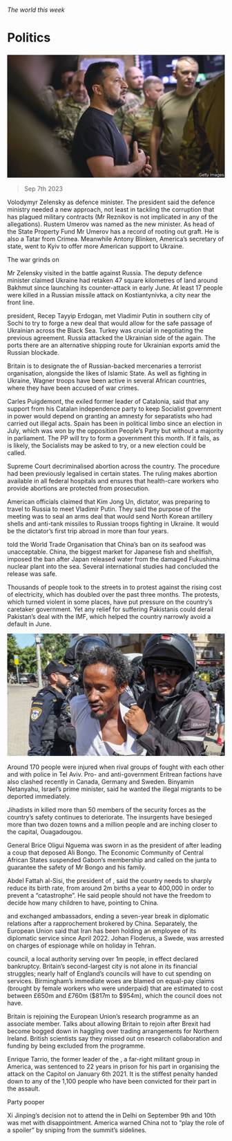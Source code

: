 ###### The world this week

# Politics 

#####  

![image](images/20230909_WWP005.jpg) 

> Sep 7th 2023 

Volodymyr Zelensky  as  defence minister. The president said the defence ministry needed a new approach, not least in tackling the corruption that has plagued military contracts (Mr Reznikov is not implicated in any of the allegations). Rustem Umerov was named as the new minister. As head of the State Property Fund Mr Umerov has a record of rooting out graft. He is also a Tatar from Crimea. Meanwhile Antony Blinken, America’s secretary of state, went to Kyiv to offer more American support to Ukraine. 

The war grinds on

Mr Zelensky visited  in the battle against Russia. The deputy defence minister claimed Ukraine had retaken 47 square kilometres of land around Bakhmut since launching its counter-attack in early June. At least 17 people were killed in a Russian missile attack on Kostiantynivka, a city near the front line. 

 president, Recep Tayyip Erdogan, met Vladimir Putin in  southern city of Sochi to try to forge a new deal that would allow for the safe passage of Ukrainian  across the Black Sea. Turkey was crucial in negotiating the previous agreement. Russia attacked the Ukrainian side of the  again. The ports there are an alternative shipping route for Ukrainian exports amid the Russian blockade.

Britain is to designate the  of Russian-backed mercenaries a terrorist organisation, alongside the likes of Islamic State. As well as fighting in Ukraine, Wagner troops have been active in several African countries, where they have been accused of war crimes. 

Carles Puigdemont, the exiled former leader of Catalonia, said that any support from his Catalan independence party to keep  Socialist government in power would depend on granting an amnesty for separatists who had carried out illegal acts. Spain has been in political limbo since an election in July, which was won by the opposition People’s Party but without a majority in parliament. The PP will try to form a government this month. If it fails, as is likely, the Socialists may be asked to try, or a new election could be called. 

Supreme Court decriminalised abortion across the country. The procedure had been previously legalised in certain states. The ruling makes abortion available in all federal hospitals and ensures that health-care workers who provide abortions are protected from prosecution. 

American officials claimed that Kim Jong Un,  dictator, was preparing to travel to Russia to meet Vladimir Putin. They said the purpose of the meeting was to seal an arms deal that would send North Korean artillery shells and anti-tank missiles to Russian troops fighting in Ukraine. It would be the dictator’s first trip abroad in more than four years. 

 told the World Trade Organisation that China’s ban on its seafood was unacceptable. China, the biggest market for Japanese fish and shellfish, imposed the ban after Japan released water from the damaged Fukushima nuclear plant into the sea. Several international studies had concluded the release was safe.

Thousands of people took to the streets in to protest against the rising cost of electricity, which has doubled over the past three months. The protests, which turned violent in some places, have put pressure on the country’s caretaker government. Yet any relief for suffering Pakistanis could derail Pakistan’s deal with the IMF, which helped the country narrowly avoid a default in June. 

![image](images/20230909_WWP004.jpg) 


Around 170 people were injured when rival groups of  fought with each other and with police in Tel Aviv. Pro- and anti-government Eritrean factions have also clashed recently in Canada, Germany and Sweden. Binyamin Netanyahu, Israel’s prime minister, said he wanted the illegal migrants to be deported immediately. 

Jihadists in  killed more than 50 members of the security forces as the country’s safety continues to deteriorate. The insurgents have besieged more than two dozen towns and a million people and are inching closer to the capital, Ouagadougou.

General Brice Oligui Nguema was sworn in as the president of  after leading a coup that deposed Ali Bongo. The Economic Community of Central African States suspended Gabon’s membership and called on the junta to guarantee the safety of Mr Bongo and his family.

Abdel Fattah al-Sisi, the president of , said the country needs to sharply reduce its birth rate, from around 2m births a year to 400,000 in order to prevent a “catastrophe”. He said people should not have the freedom to decide how many children to have, pointing to China.

 and  exchanged ambassadors, ending a seven-year break in diplomatic relations after a rapprochement brokered by China. Separately, the European Union said that Iran has been holding an employee of its diplomatic service since April 2022. Johan Floderus, a Swede, was arrested on charges of espionage while on holiday in Tehran. 

 council, a local authority serving over 1m people, in effect declared bankruptcy. Britain’s second-largest city is not alone in its financial struggles; nearly half of England’s councils will have to cut spending on services. Birmingham’s immediate woes are blamed on equal-pay claims (brought by female workers who were underpaid) that are estimated to cost between £650m and £760m ($817m to $954m), which the council does not have. 

Britain is rejoining the European Union’s  research programme as an associate member. Talks about allowing Britain to rejoin after Brexit had become bogged down in haggling over trading arrangements for Northern Ireland. British scientists say they missed out on research collaboration and funding by being excluded from the programme. 

Enrique Tarrio, the former leader of the , a far-right militant group in America, was sentenced to 22 years in prison for his part in organising the attack on the Capitol on January 6th 2021. It is the stiffest penalty handed down to any of the 1,100 people who have been convicted for their part in the assault. 

Party pooper

Xi Jinping’s decision not to attend the  in Delhi on September 9th and 10th was met with disappointment. America warned China not to “play the role of a spoiler” by sniping from the summit’s sidelines. 

